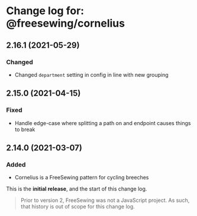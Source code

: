 # Change log for: @freesewing/cornelius


## 2.16.1 (2021-05-29)

### Changed

 - Changed `department` setting in config in line with new grouping

## 2.15.0 (2021-04-15)

### Fixed

 - Handle edge-case where splitting a path on and endpoint causes things to break

## 2.14.0 (2021-03-07)

### Added

 - Cornelius is a FreeSewing pattern for cycling breeches


This is the **initial release**, and the start of this change log.

> Prior to version 2, FreeSewing was not a JavaScript project.
> As such, that history is out of scope for this change log.

